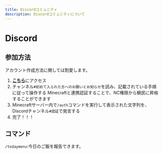 ```yaml
---
title: Discordコミュニティ
description: Discordコミュニティについて
---
```

# Discord
## 参加方法
アカウント作成方法に関しては割愛します。
1. [**こちら**](https://link.freeserver.pro/discord)にアクセス
2. チャンネル`#初めて入られた方へのお願いとお知らせ`を読み、記載されている手順に従って操作する
Minecraftと連携認証することで、NC権限から鯖民に昇格することができます
1. Minecraftサーバー内で`/auth`コマンドを実行して表示された文字列を、Discordチャンネル`#認証`で発言する
2. 完了！！！

## コマンド
`/todaymenu`:今日のご飯を報告できます。
